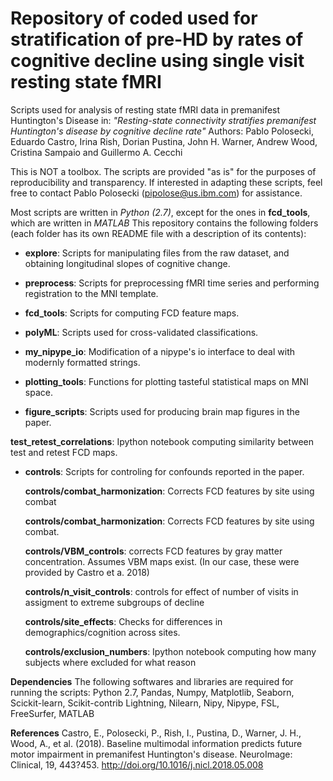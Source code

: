 # Repository of coded used for stratification of pre-HD by rates of cognitive decline using single visit resting state fMRI

Scripts used for analysis of resting state fMRI data in premanifest Huntington's Disease in:
*"Resting-state connectivity stratifies premanifest Huntington's disease by cognitive decline rate"*
Authors: Pablo Polosecki, Eduardo Castro, Irina Rish, Dorian Pustina, John H. Warner, Andrew Wood, Cristina Sampaio and Guillermo A. Cecchi

This is NOT a toolbox. The scripts are provided "as is" for the purposes of reproducibility and transparency. If interested in adapting these scripts, feel free to  contact Pablo Polosecki (pipolose@us.ibm.com) for assistance.


Most scripts are written in *Python (2.7)*, except for the ones in **fcd_tools**, which are written in *MATLAB*
This repository contains the following folders (each folder has its own README file with a description of its contents):

* **explore**: Scripts for manipulating files from the raw dataset, and obtaining longitudinal slopes of cognitive change.

* **preprocess**: Scripts for preprocessing fMRI time series and performing registration to the MNI template.

* **fcd_tools**: Scripts for computing FCD feature maps.

* **polyML**: Scripts used for cross-validated classifications.

* **my_nipype_io**: Modification of a nipype's io interface to deal with modernly formatted strings.

* **plotting_tools**: Functions for plotting tasteful statistical maps on MNI space.

* **figure_scripts**: Scripts used for producing brain map figures in the paper.

**test_retest_correlations**: Ipython notebook computing similarity between test and retest FCD maps.

* **controls**: Scripts for controling for confounds reported in the paper.

   **controls/combat_harmonization**: Corrects FCD features by site using combat

   **controls/combat_harmonization**: Corrects FCD features by site using combat.

   **controls/VBM_controls**: corrects FCD features by gray matter concentration. Assumes VBM maps exist. (In our case, these were provided by Castro et a. 2018)

   **controls/n_visit_controls**: controls for effect of number of visits in assigment to extreme subgroups of decline

   **controls/site_effects**: Checks for differences in demographics/cognition across sites.

   **controls/exclusion_numbers**: Ipython notebook computing how many subjects where excluded for what reason


**Dependencies**
The following softwares and libraries are required for running the scripts:
Python 2.7, Pandas, Numpy, Matplotlib, Seaborn, Scickit-learn, Scikit-contrib Lightning, Nilearn, Nipy, Nipype, FSL, FreeSurfer, MATLAB

**References**
Castro, E., Polosecki, P., Rish, I., Pustina, D., Warner, J. H., Wood, A., et al. (2018). Baseline multimodal information predicts future motor impairment in premanifest Huntington's disease. NeuroImage: Clinical, 19, 443?453. http://doi.org/10.1016/j.nicl.2018.05.008
